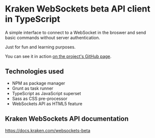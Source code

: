 # Kraken WebSockets beta API client in TypeScript
A simple interface to connect to a WebSocket in the broswer and send basic commands without server authentication.

Just for fun and learning purposes.

You can see it in action [on the project's GitHub page](https://picleb.github.io/KrakenWebSocketsClientTS/public).

## Technologies used
- NPM as package manager
- Grunt as task runner
- TypeScript as JavaScript superset
- Sass as CSS pre-processor
- WebSockets API as HTML5 feature

## Kraken WebSockets API documentation
https://docs.kraken.com/websockets-beta
